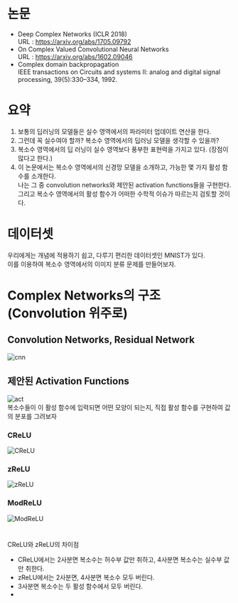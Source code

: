 # 논문  
- Deep Complex Networks (ICLR 2018)  
  URL : https://arxiv.org/abs/1705.09792  
- On Complex Valued Convolutional Neural Networks  
  URL : https://arxiv.org/abs/1602.09046  
- Complex domain backpropagation  
  IEEE transactions on Circuits and systems II: analog and digital signal processing, 39(5):330–334, 1992.  
#
#
# 요약  
1. 보통의 딥러닝의 모델들은 실수 영역에서의 파라미터 업데이트 연산을 한다.  
2. 그런데 꼭 실수여야 할까? 복소수 영역에서의 딥러닝 모델을 생각할 수 있을까?  
3. 복소수 영역에서의 딥 러닝이 실수 영역보다 풍부한 표현력을 가지고 있다. (장점이 많다고 한다.)  
4. 이 논문에서는 복소수 영역에서의 신경망 모델을 소개하고, 가능한 몇 가지 활성 함수를 소개한다.  
나는 그 중 convolution networks와 제안된 activation functions들을 구현한다.  
그리고 복소수 영역에서의 활성 함수가 어떠한 수학적 이슈가 따르는지 검토할 것이다.  
#
#
# 데이터셋  
우리에게는 개념에 적용하기 쉽고, 다루기 편리한 데이터셋인 MNIST가 있다.  
이를 이용하여 복소수 영역에서의 이미지 분류 문제를 만들어보자.  
#
#
# Complex Networks의 구조 (Convolution 위주로)  
## Convolution Networks, Residual Network  
![cnn](https://github.com/Doyosae/Deep_Complex_Networks/blob/master/images/architect1.PNG)  
## 제안된 Activation Functions  
![act](https://github.com/Doyosae/Deep_Complex_Networks/blob/master/images/activation1.PNG)  
복소수들이 이 활성 함수에 입력되면 어떤 모양이 되는지, 직접 활성 함수를 구현하여 값의 분포를 그려보자  
### CReLU  
![CReLU](https://github.com/Doyosae/Deep_Complex_Networks/blob/master/images/CReLU.png)  
### zReLU  
![zReLU](https://github.com/Doyosae/Deep_Complex_Networks/blob/master/images/zReLU.png)  
### ModReLU  
![ModReLU](https://github.com/Doyosae/Deep_Complex_Networks/blob/master/images/ModReLU.png)  
#
CReLU와 zReLU의 차이점  
- CReLU에서는 2사분면 복소수는 허수부 값만 취하고, 4사분면 복소수는 실수부 값만 취한다.
- zReLU에서는 2사분면, 4사분면 복소수 모두 버린다.
- 3사분면 복소수는 두 활성 함수에서 모두 버린다.  
- 
    
